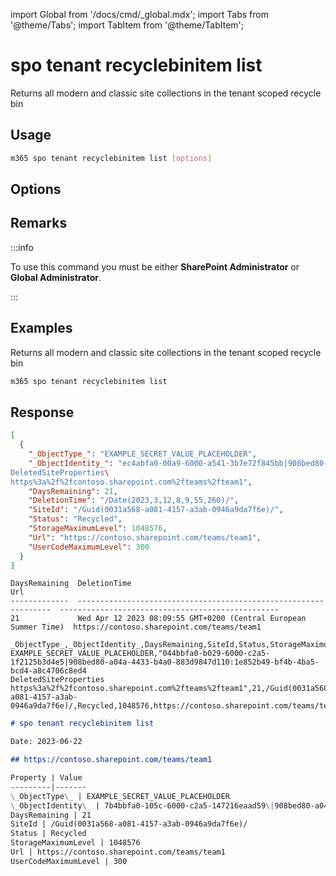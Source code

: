 <!-- DISCLAIMER: All secrets, passwords, and sensitive values in this document are examples only and not real credentials. -->
import Global from '/docs/cmd/_global.mdx';
import Tabs from '@theme/Tabs';
import TabItem from '@theme/TabItem';

# spo tenant recyclebinitem list

Returns all modern and classic site collections in the tenant scoped recycle bin

## Usage

```sh
m365 spo tenant recyclebinitem list [options]
```

## Options

<Global />

## Remarks

:::info

To use this command you must be either **SharePoint Administrator** or **Global Administrator**.

:::

## Examples

Returns all modern and classic site collections in the tenant scoped recycle bin

```sh
m365 spo tenant recyclebinitem list
```

## Response

<Tabs>
  <TabItem value="JSON">

  ```json
  [
    {
      "_ObjectType_": "EXAMPLE_SECRET_VALUE_PLACEHOLDER",
      "_ObjectIdentity_": "ec4abfa0-00a9-6000-a541-3b7e72f845bb|908bed80-a04a-4433-b4a0-883d9847d110:1e852b49-bf4b-4ba5-bcd4-a8c4706c8ed4\
DeletedSiteProperties\
https%3a%2f%2fcontoso.sharepoint.com%2fteams%2fteam1",
      "DaysRemaining": 21,
      "DeletionTime": "/Date(2023,3,12,8,9,55,260)/",
      "SiteId": "/Guid(0031a568-a081-4157-a3ab-0946a9da7f6e)/",
      "Status": "Recycled",
      "StorageMaximumLevel": 1048576,
      "Url": "https://contoso.sharepoint.com/teams/team1",
      "UserCodeMaximumLevel": 300
    }
  ]
  ```

  </TabItem>
  <TabItem value="Text">

  ```text
  DaysRemaining  DeletionTime                                                      Url
  -------------  ----------------------------------------------------------------  -------------------------------------------------
  21             Wed Apr 12 2023 08:09:55 GMT+0200 (Central European Summer Time)  https://contoso.sharepoint.com/teams/team1
  ```

  </TabItem>
  <TabItem value="CSV">

  ```csv
  _ObjectType_,_ObjectIdentity_,DaysRemaining,SiteId,Status,StorageMaximumLevel,Url,UserCodeMaximumLevel
  EXAMPLE_SECRET_VALUE_PLACEHOLDER,"044bbfa0-b029-6000-c2a5-1f2125b3d4e5|908bed80-a04a-4433-b4a0-883d9847d110:1e852b49-bf4b-4ba5-bcd4-a8c4706c8ed4
  DeletedSiteProperties
  https%3a%2f%2fcontoso.sharepoint.com%2fteams%2fteam1",21,/Guid(0031a568-a081-4157-a3ab-0946a9da7f6e)/,Recycled,1048576,https://contoso.sharepoint.com/teams/team1,300
  ```

  </TabItem>
  <TabItem value="Markdown">

  ```md
  # spo tenant recyclebinitem list

  Date: 2023-06-22

  ## https://contoso.sharepoint.com/teams/team1

  Property | Value
  ---------|-------
  \_ObjectType\_ | EXAMPLE_SECRET_VALUE_PLACEHOLDER
  \_ObjectIdentity\_ | 7b4bbfa0-105c-6000-c2a5-147216eaad59\|908bed80-a04a-4433-b4a0-883d9847d110:1e852b49-bf4b-4ba5-bcd4-a8c4706c8ed4<br>DeletedSiteProperties<br>https%3a%2f%2fcontoso.sharepoint.com%2fteams%2fteam1
  DaysRemaining | 21
  SiteId | /Guid(0031a568-a081-4157-a3ab-0946a9da7f6e)/
  Status | Recycled
  StorageMaximumLevel | 1048576
  Url | https://contoso.sharepoint.com/teams/team1
  UserCodeMaximumLevel | 300
  ```

  </TabItem>
</Tabs>
